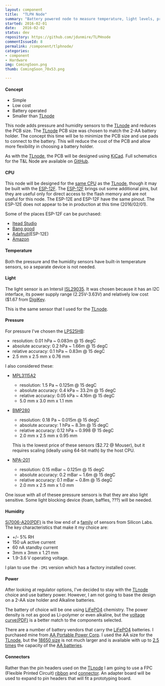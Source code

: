 ```yaml
---
layout: component
title:  "TLPH Node"
summary: "Battery powered node to measure temperature, light levels, pressure, and humdity."
started: 2016-02-01
date:   2016-02-02
status: dev
repository: https://github.com/jdunmire/TLPHnode
commentIssueId: 8
permalink: /component/tlphnode/
categories:
- component
- Hardware
img: ComingSoon.png
thumb: ComingSoon_70x53.png

---
```

#### Concept
  * Simple
  * Low cost
  * Battery operated
  * Smaller than [TLnode][TLnode]

This node adds pressure and humidity sensors to the
[TLnode][TLnode] and reduces the PCB size. The
[TLnode][TLnode] PCB size was chosen to match the 2-AA
battery holder. The concept this time will be to minimize the PCB size
and use pads to connect to the battery. This will reduce the cost of the
PCB and allow more flexibility in choosing a battery holder.

As with the [TLnode][TLnode], the PCB will be designed using
[KiCad](http://kicad-pcb.org/).  Full schematics for the T&L Node are
available on [GitHub](https://github.com/jdunmire/TLPHnode).

[TLnode]: /component/tlnode/

#### CPU
This node will be designed for the [same CPU][ESP8266] as the
[TLnode][TLnode], though it may be built with the [ESP-12F][ESP12F].
The [ESP-12F][ESP12F] brings out some additional pins, but they are
useful only for direct access to the flash memory and are not useful for
this node. The ESP-12E and ESP-12F have the same pinout. The ESP-12E
does not appear to be in production at this time (2016/02/01).

Some of the places ESP-12F can be purchased:

  * [Itead Studio](https://www.itead.cc/esp-12f.html)
  * [Bang good](http://www.banggood.com/ESP8266-ESP-12F-Remote-Serial-Port-WIFI-Transceiver-Wireless-Module-p-1007260.html)
  * [Adafruit](https://www.adafruit.com/products/2491)(ESP-12E)
  * [Amazon](http://www.amazon.com/s/ref=nb_sb_noss_1?url=search-alias%3Daps&field-keywords=esp8266+esp-12f&rh=i%3Aaps%2Ck%3Aesp8266+esp-12f)

[ESP8266]: https://en.wikipedia.org/wiki/ESP8266 "wiki: ESP8266"
[ESP12F]: http://www.esp8266.com/wiki/doku.php?id=esp8266-module-family#esp-12-e

#### Temperature
Both the pressure and the humidity sensors have built-in temperature
sensors, so a separate device is not needed.

#### Light
The light sensor is an Intersil [ISL29035][ISL]. It was chosen because
it has an I2C interface, its power supply range (2.25V-3.63V) and
relatively low cost ($1.67 from
[DigiKey](https://www.digikey.com/product-detail/en/ISL29035IROZ-T7/ISL29035IROZ-T7CT-ND/4499886).

This is the same sensor that I used for the [TLnode][TLnode].

[ISL]: http://www.intersil.com/en/products/optoelectronics/ambient-light-sensors/light-to-digital-sensors/ISL29035.html

#### Pressure
For pressure I've chosen the [LPS25HB][LPS25HB]:

  * resolution: 0.01 hPa ~ 0.083m @ 15 degC
  * absolute accuracy: 0.2 hPa ~ 1.66m @ 15 degC
  * relative accuracy: 0.1 hPa ~ 0.83m @ 15 degC
  * 2.5 mm x 2.5 mm x 0.76 mm

I also considered these:

  * [MPL3115A2][MPL3115A2]
      * resolution: 1.5 Pa ~ 0.125m @ 15 degC
      * absolute accuracy: 0.4 kPa ~ 33.2m @ 15 degC
      * relative accuracy: 0.05 kPa ~ 4.16m @ 15 degC
      * 5.0 mm x 3.0 mm x 1.1 mm

  * [BMP280][BMP280]
      * resolution: 0.18 Pa ~ 0.015m @ 15 degC
      * absolute accuracy: 1 hPa ~ 8.3m @ 15 degC
      * relative accuracy: 0.12 hPa ~ 0.998 @ 15 degC
      * 2.0 mm x 2.5 mm x 0.95 mm

      This is the lowest price of these sensors ($2.72
      @ Mouser), but it requires scaling (ideally using 64-bit math) by
      the host CPU.

  * [NPA-201][NPA-201]
      * resolution: 0.15 mBar ~ 0.125m @ 15 degC
      * absolute accuracy: 0.2 mBar ~ 1.6m @ 15 degC
      * relative accuracy: 0.1 mBar ~ 0.8m @ 15 degC
      * 2.0 mm x 2.5 mm x 1.0 mm

One issue with all of thesee pressure sensors is that they are also light
sensitive. Some light blocking device (foam, baffles, ???) will be
needed.

[MPL3115A2]: http://www.nxp.com/products/sensors/pressure-sensors/barometric-pressure-15-to-115-kpa/20-to-110kpa-absolute-digital-pressure-sensor:MPL3115A2

[LPS25HB]: http://www.st.com/web/catalog/sense_power/FM89/SC1316/PF261381

[BMP280]: https://www.bosch-sensortec.com/en/homepage/products_3/environmental_sensors_1/bmp280/bmp280

[NPA-201]: http://www.amphenol-sensors.com/en/products/pressure-mems/mems-sensors/3236-npa-201

#### Humidity
[Si7006-A20(PDF)][Si7006] is the low end of a [family][Si70xx] of sensors
from Silicon Labs. The key characteristics that make it my choice are:

  * +/- 5% RH
  * 150 uA active current
  *  60 nA standby current
  * 3mm x 3mm x 1.21 mm
  * 1.9-3.6 V operating voltage.

I plan to use the `-IM1` version which has a factory installed cover.

[Si7006]: http://www.silabs.com/Support%20Documents/TechnicalDocs/Si7006-A20.pdf
[Si70xx]: http://www.silabs.com/products/sensors/humidity-sensors/Pages/si7013-20-21.aspx

#### Power
After looking at regulator options, I've decided to stay with the
[TLnode][tlnode] choice and use battery power. However, I am not going
to base the design on a 2-AA size holder and Alkaline batteries.

The battery of choice will be one using [LiFePO4][LiFeP04] chemistry.
The power density is not as good as Li-polymer or even alkaline, but the
[voltage curve(PDF)][LiFeP04_18650_spec] is a better match to the components
selected.

There are a number of battery vendors that carry the [LiFePO4][LiFeP04]
batteries. I purchased mine from [AA Portable Power Corp][batteryspace].
I used the AA size for the [TLnode][tlnode], but the
[18650 size][batterySizes] is not
much larger and is available with up to [2.5 times][LiFeP04_1500mAh] the
capacity of the [AA batteries][LiFeP04_600mAh].

[LiFeP04]: https://en.wikipedia.org/wiki/Lithium_iron_phosphate_battery
[LiFeP04_18650_spec]: http://docs-europe.electrocomponents.com/webdocs/12fd/0900766b812fdd11.pdf
[LiFeP04_1500mAh]: http://www.batteryspace.com/lifepo4-18650-rechargeable-cell-3-2v-1500-mah-8-4a-rate-4-32wh-ul-listed-un38-3-passed-ndgr.aspx
[LiFeP04_600mAh]: http://www.batteryspace.com/lifepo4-rechargeable-14505-cell-3-2v-600-mah-0-6a-rate-2-22wh-button-top-standard-aa-size-0-18----un38-3-passed-ndgr.aspx
[batterySizes]: https://en.wikipedia.org/wiki/List_of_battery_sizes
[batteryspace]: http://www.batteryspace.com/

#### Connectors
Rather than the pin headers used on the [TLnode][Tlnode] I am going to
use a FPC (Flexible Printed Circuit) [ribbon][FPC_cable] and
[connector][FPC_conn]. An adapter board will be used to expand to pin
headers that will fit a prototyping board.

[FPC_conn]: http://www.te.com/usa-en/product-1734839-5.html
[FPC_cable]: http://www.parlex.com/products/ffc.php "ZIF Flat Flexible Cable"
